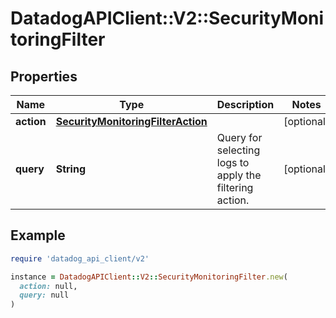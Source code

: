 # DatadogAPIClient::V2::SecurityMonitoringFilter

## Properties

| Name       | Type                                                                    | Description                                             | Notes      |
| ---------- | ----------------------------------------------------------------------- | ------------------------------------------------------- | ---------- |
| **action** | [**SecurityMonitoringFilterAction**](SecurityMonitoringFilterAction.md) |                                                         | [optional] |
| **query**  | **String**                                                              | Query for selecting logs to apply the filtering action. | [optional] |

## Example

```ruby
require 'datadog_api_client/v2'

instance = DatadogAPIClient::V2::SecurityMonitoringFilter.new(
  action: null,
  query: null
)
```

